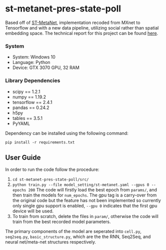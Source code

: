 # st-metanet-pres-state-poll

Based off of [ST-MetaNet](https://github.com/panzheyi/ST-MetaNet), implementation recoded from MXnet to Tensorflow and with a new data pipeline, utilizing social rather than spatial embedding space. The technical report for this project can be found [here](https://drive.google.com/file/d/1nJe_7W566n8_2wB0_GSAt7_m83E3nBlQ/view?usp=sharing).

### System 

* System: Windows 10 
* Language: Python
* Device: GTX 3070 GPU, 32 RAM 

### Library Dependencies 

* scipy == 1.2.1
* numpy == 1.19.2
* tensorflow == 2.4.1
* pandas == 0.24.2
* h5py
* tables == 3.5.1
* PyYAML 

Dependency can be installed using the following command:

```pip install -r requirements.txt```

## User Guide

In order to run the code follow the procedure:

1. ``` cd st-metanet-pres-state-poll/src/ ```
2. ``` python train.py --file model_setting/st-metanet.yaml --gpus 0 --epochs 200 ``` The code will firstly load the best epoch from ```params/```, and then train the models for ```num_epochs```. The gpu tag is a carry-over from the original code but the feature has not been implemented so currently only single gpu support is enabled, ```--gpu 0``` indicates that the first gpu device will be used.
3. To train from scratch, delete the files in ```param/```, otherwise the code will train from the best recorded model parameters.


The primary components of the model are seperated into  ```cell.py```, ```seq2seq.py```, ```basic_structure.py```, which are the the RNN, Seq2Seq, and neural net/meta-net structures respectively.
